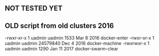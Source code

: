 
## NOT TESTED YET
## OLD script from old clusters 2016
-rwxr-xr-x 1 uadmin uadmin     1533 Mar  8  2016 docker-enter
-rwxr-xr-x 1 uadmin uadmin 24579840 Dec  4  2016 docker-machine
-rwxrwxr-x 1 uadmin uadmin     1290 Jan 11  2017 docker-swarm-clear
